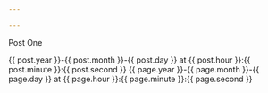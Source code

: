 ```yaml
---

---
```


Post One

{{ post.year }}-{{ post.month }}-{{ post.day }} at {{ post.hour }}:{{ post.minute }}:{{ post.second }}
{{ page.year }}-{{ page.month }}-{{ page.day }} at {{ page.hour }}:{{ page.minute }}:{{ page.second }}


